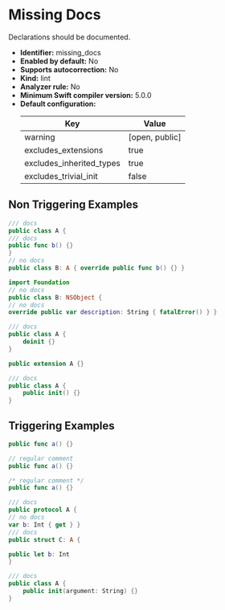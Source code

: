 # Missing Docs

Declarations should be documented.

* **Identifier:** missing_docs
* **Enabled by default:** No
* **Supports autocorrection:** No
* **Kind:** lint
* **Analyzer rule:** No
* **Minimum Swift compiler version:** 5.0.0
* **Default configuration:**
  <table>
  <thead>
  <tr><th>Key</th><th>Value</th></tr>
  </thead>
  <tbody>
  <tr>
  <td>
  warning
  </td>
  <td>
  [open, public]
  </td>
  </tr>
  <tr>
  <td>
  excludes_extensions
  </td>
  <td>
  true
  </td>
  </tr>
  <tr>
  <td>
  excludes_inherited_types
  </td>
  <td>
  true
  </td>
  </tr>
  <tr>
  <td>
  excludes_trivial_init
  </td>
  <td>
  false
  </td>
  </tr>
  </tbody>
  </table>

## Non Triggering Examples

```swift
/// docs
public class A {
/// docs
public func b() {}
}
// no docs
public class B: A { override public func b() {} }
```

```swift
import Foundation
// no docs
public class B: NSObject {
// no docs
override public var description: String { fatalError() } }
```

```swift
/// docs
public class A {
    deinit {}
}
```

```swift
public extension A {}
```

```swift
/// docs
public class A {
    public init() {}
}
```

## Triggering Examples

```swift
public func a() {}

```

```swift
// regular comment
public func a() {}

```

```swift
/* regular comment */
public func a() {}

```

```swift
/// docs
public protocol A {
// no docs
var b: Int { get } }
/// docs
public struct C: A {

public let b: Int
}
```

```swift
/// docs
public class A {
    public init(argument: String) {}
}
```